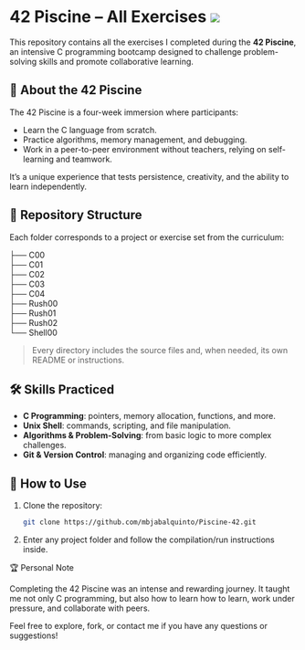 # 42 Piscine – All Exercises <img src="https://camo.githubusercontent.com/4614c66da86c2df5cdeddebc21556e1aa5097acd43ec263230f466279222ff14/68747470733a2f2f696d672e736869656c64732e696f2f62616467652f4dc3a16c6167612d3030353939433f7374796c653d666c6174266c6f676f3d3432266c6f676f436f6c6f723d7768697465">


This repository contains all the exercises I completed during the **42 Piscine**, an intensive C programming bootcamp designed to challenge problem-solving skills and promote collaborative learning.

## 🧭 About the 42 Piscine
The 42 Piscine is a four-week immersion where participants:
- Learn the C language from scratch.
- Practice algorithms, memory management, and debugging.
- Work in a peer-to-peer environment without teachers, relying on self-learning and teamwork.

It’s a unique experience that tests persistence, creativity, and the ability to learn independently.

## 📂 Repository Structure
Each folder corresponds to a project or exercise set from the curriculum:

├── C00 <br>
├── C01 <br>
├── C02 <br>
├── C03 <br>
├── C04 <br>
├── Rush00 <br>
├── Rush01 <br>
├── Rush02 <br>
└── Shell00 <br>


> Every directory includes the source files and, when needed, its own README or instructions.

## 🛠️ Skills Practiced
- **C Programming**: pointers, memory allocation, functions, and more.
- **Unix Shell**: commands, scripting, and file manipulation.
- **Algorithms & Problem-Solving**: from basic logic to more complex challenges.
- **Git & Version Control**: managing and organizing code efficiently.

## 🚀 How to Use
1. Clone the repository:
   ```bash
   git clone https://github.com/mbjabalquinto/Piscine-42.git
2. Enter any project folder and follow the compilation/run instructions inside.

🏆 Personal Note

Completing the 42 Piscine was an intense and rewarding journey.
It taught me not only C programming, but also how to learn how to learn, work under pressure, and collaborate with peers.

Feel free to explore, fork, or contact me if you have any questions or suggestions!
